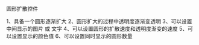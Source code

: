 圆形扩散控件

1、具备一个圆形逐渐扩大
2、圆形扩大的过程中透明度逐渐变透明
3、可以设置中间显示的图片 或 文字
4、可以设置圆形的扩散速度和透明度渐变的速度
5、可以设置显示的颜色值
6、可以设置同时显示的圆形数量